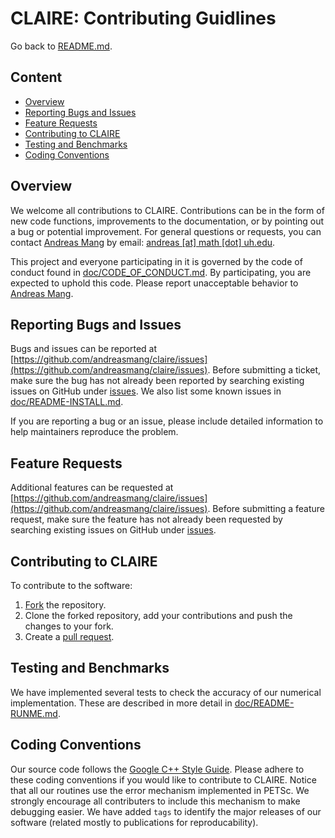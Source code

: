 # CLAIRE: Contributing Guidlines

Go back to [README.md](../README.md).

## Content
* [Overview](#overview)
* [Reporting Bugs and Issues](#bugs)
* [Feature Requests](#features)
* [Contributing to CLAIRE](#contribute)
* [Testing and Benchmarks](#testing)
* [Coding Conventions](#conventions)

## Overview <a name="overview"></a>

We welcome all contributions to CLAIRE. Contributions can be in the form of new code functions, improvements to the documentation, or by pointing out a bug or potential improvement. For general questions or requests, you can contact [Andreas Mang](http://math.uh.edu/~andreas) by email: [andreas [at] math [dot] uh.edu](mailto:andreas@math.uh.edu).

This project and everyone participating in it is governed by the code of conduct found in [doc/CODE_OF_CONDUCT.md](CODE_OF_CONDUCT.md). By participating, you are expected to uphold this code. Please report unacceptable behavior to [Andreas Mang](mailto:andreas@math.uh.edu).



## Reporting Bugs and Issues <a name="bugs"></a>

Bugs and issues can be reported at [https://github.com/andreasmang/claire/issues](https://github.com/andreasmang/claire/issues). Before submitting a ticket, make sure the bug has not already been reported by searching existing issues on GitHub under [issues](https://github.com/andreasmang/claire/issues). We also list some known issues in [doc/README-INSTALL.md](README-INSTALL.md).

If you are reporting a bug or an issue, please include detailed information to help maintainers reproduce the problem.


## Feature Requests <a name="features"></a>

Additional features can be requested at [https://github.com/andreasmang/claire/issues](https://github.com/andreasmang/claire/issues). Before submitting a feature request, make sure the feature has not already been requested by searching existing issues on GitHub under [issues](https://github.com/andreasmang/claire/issues).


## Contributing to CLAIRE <a name="contribute"></a>

To contribute to the software:

1. [Fork](https://docs.github.com/en/free-pro-team@latest/github/getting-started-with-github/fork-a-repo) the repository.
2. Clone the forked repository, add your contributions and push the changes to your fork.
3. Create a [pull request](https://github.com/andreasmang/claire/pulls).


## Testing and Benchmarks <a name="testing"></a>

We have implemented several tests to check the accuracy of our numerical implementation. These are described in more detail in [doc/README-RUNME.md](https://github.com/andreasmang/claire/blob/gpu/doc/README-RUNME.md#testing-and-benchmarks-).


## Coding Conventions <a name="conventions"></a>

Our source code follows the [Google C++ Style Guide](https://google.github.io/styleguide/cppguide.html). Please adhere to these coding conventions if you would like to contribute to CLAIRE. Notice that all our routines use the error mechanism implemented in PETSc. We strongly encourage all contributers to include this mechanism to make debugging easier. We have added `tags` to identify the major releases of our software (related mostly to publications for reproducability).
